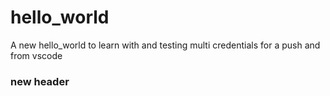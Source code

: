 # hello_world
A new hello_world to learn with
and testing multi credentials
for a push
and from vscode

### new header

